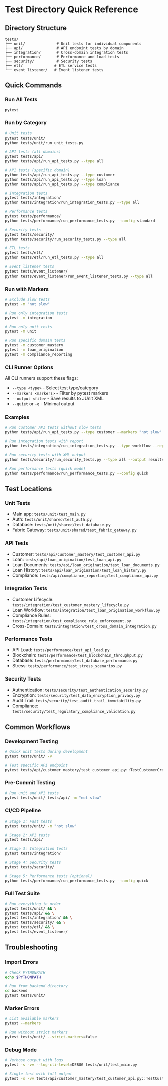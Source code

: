 # Test Directory Quick Reference

## Directory Structure

```
tests/
├── unit/              # Unit tests for individual components
├── api/               # API endpoint tests by domain
├── integration/       # Cross-domain integration tests
├── performance/       # Performance and load tests
├── security/          # Security tests
├── etl/              # ETL service tests
└── event_listener/   # Event listener tests
```

## Quick Commands

### Run All Tests
```bash
pytest
```

### Run by Category
```bash
# Unit tests
pytest tests/unit/
python tests/unit/run_unit_tests.py

# API tests (all domains)
pytest tests/api/
python tests/api/run_api_tests.py --type all

# API tests (specific domain)
python tests/api/run_api_tests.py --type customer
python tests/api/run_api_tests.py --type loan
python tests/api/run_api_tests.py --type compliance

# Integration tests
pytest tests/integration/
python tests/integration/run_integration_tests.py --type all

# Performance tests
pytest tests/performance/
python tests/performance/run_performance_tests.py --config standard

# Security tests
pytest tests/security/
python tests/security/run_security_tests.py --type all

# ETL tests
pytest tests/etl/
python tests/etl/run_etl_tests.py --type all

# Event listener tests
pytest tests/event_listener/
python tests/event_listener/run_event_listener_tests.py --type all
```

### Run with Markers
```bash
# Exclude slow tests
pytest -m "not slow"

# Run only integration tests
pytest -m integration

# Run only unit tests
pytest -m unit

# Run specific domain tests
pytest -m customer_mastery
pytest -m loan_origination
pytest -m compliance_reporting
```

### CLI Runner Options

All CLI runners support these flags:
- `--type <type>` - Select test type/category
- `--markers <markers>` - Filter by pytest markers
- `--output <file>` - Save results to JUnit XML
- `--quiet` or `-q` - Minimal output

### Examples
```bash
# Run customer API tests without slow tests
python tests/api/run_api_tests.py --type customer --markers "not slow"

# Run integration tests with report
python tests/integration/run_integration_tests.py --type workflow --report

# Run security tests with XML output
python tests/security/run_security_tests.py --type all --output results.xml

# Run performance tests (quick mode)
python tests/performance/run_performance_tests.py --config quick
```

## Test Locations

### Unit Tests
- Main app: `tests/unit/test_main.py`
- Auth: `tests/unit/shared/test_auth.py`
- Database: `tests/unit/shared/test_database.py`
- Fabric Gateway: `tests/unit/shared/test_fabric_gateway.py`

### API Tests
- Customer: `tests/api/customer_mastery/test_customer_api.py`
- Loan: `tests/api/loan_origination/test_loan_api.py`
- Loan Documents: `tests/api/loan_origination/test_loan_documents.py`
- Loan History: `tests/api/loan_origination/test_loan_history.py`
- Compliance: `tests/api/compliance_reporting/test_compliance_api.py`

### Integration Tests
- Customer Lifecycle: `tests/integration/test_customer_mastery_lifecycle.py`
- Loan Workflow: `tests/integration/test_loan_origination_workflow.py`
- Compliance Rules: `tests/integration/test_compliance_rule_enforcement.py`
- Cross-Domain: `tests/integration/test_cross_domain_integration.py`

### Performance Tests
- API Load: `tests/performance/test_api_load.py`
- Blockchain: `tests/performance/test_blockchain_throughput.py`
- Database: `tests/performance/test_database_performance.py`
- Stress: `tests/performance/test_stress_scenarios.py`

### Security Tests
- Authentication: `tests/security/test_authentication_security.py`
- Encryption: `tests/security/test_data_encryption_privacy.py`
- Audit Trail: `tests/security/test_audit_trail_immutability.py`
- Compliance: `tests/security/test_regulatory_compliance_validation.py`

## Common Workflows

### Development Testing
```bash
# Quick unit tests during development
pytest tests/unit/ -v

# Test specific API endpoint
pytest tests/api/customer_mastery/test_customer_api.py::TestCustomerCreation -v
```

### Pre-Commit Testing
```bash
# Run unit and API tests
pytest tests/unit/ tests/api/ -m "not slow"
```

### CI/CD Pipeline
```bash
# Stage 1: Fast tests
pytest tests/unit/ -m "not slow"

# Stage 2: API tests
pytest tests/api/

# Stage 3: Integration tests
pytest tests/integration/

# Stage 4: Security tests
pytest tests/security/

# Stage 5: Performance tests (optional)
python tests/performance/run_performance_tests.py --config quick
```

### Full Test Suite
```bash
# Run everything in order
pytest tests/unit/ && \
pytest tests/api/ && \
pytest tests/integration/ && \
pytest tests/security/ && \
pytest tests/etl/ && \
pytest tests/event_listener/
```

## Troubleshooting

### Import Errors
```bash
# Check PYTHONPATH
echo $PYTHONPATH

# Run from backend directory
cd backend
pytest tests/unit/
```

### Marker Errors
```bash
# List available markers
pytest --markers

# Run without strict markers
pytest tests/unit/ --strict-markers=false
```

### Debug Mode
```bash
# Verbose output with logs
pytest -s -vv --log-cli-level=DEBUG tests/unit/test_main.py

# Single test with full output
pytest -s -vv tests/api/customer_mastery/test_customer_api.py::TestCustomerCreation::test_create_customer_success
```
